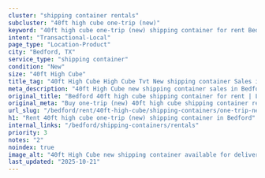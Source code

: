 ```yaml
---
cluster: "shipping container rentals"
subcluster: "40ft high cube one-trip (new)"
keyword: "40ft high cube one-trip (new) shipping container for rent Bedford, TX"
intent: "Transactional-Local"
page_type: "Location-Product"
city: "Bedford, TX"
service_type: "shipping container"
condition: "New"
size: "40ft High Cube"
title_tag: "40ft High Cube High Cube Tvt New shipping container Sales in Bedford | LC Container"
meta_description: "40ft High Cube new shipping container sales in Bedford. High cube containers with extra height. Fast delivery, competitive pricing. Serving shipping containers area. Quote ID: C2U. Call (214) 524-4168 for your free quote today."
original_title: "Bedford 40ft high cube shipping container for rent | LC"
original_meta: "Buy one-trip (new) 40ft high cube shipping container rent with local delivery in Bedford, TX. LC Container — local Since 2003. Request a fast quote today."
url_slug: "/bedford/rent/40ft-high-cube/shipping-containers/one-trip-new"
h1: "Rent 40ft high cube one-trip (new) shipping container in Bedford"
internal_links: "/bedford/shipping-containers/rentals"
priority: 3
notes: "2"
noindex: true
image_alt: "40ft High Cube new shipping container available for delivery in Bedford"
last_updated: "2025-10-21"
---
```


<!-- TODO: Add unique city/inventory copy, images, and internal links here. -->
